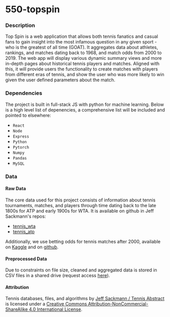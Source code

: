# 550-topspin
### Description
Top Spin is a web application that allows both tennis fanatics and casual fans to gain insight into the most infamous question in any given sport - who is the greatest of all time (GOAT). It aggregates data about athletes, rankings, and matches dating back to 1968, and match odds from 2000 to 2019. The web app will display various dynamic summary views and more in-depth pages about historical tennis players and matches. Aligned with this, it will provide users the functionality to create matches with players from different eras of tennis, and show the user who was more likely to win given the user defined parameters about the match.

### Dependencies
The project is built in full-stack JS with python for machine learning. Below is a high level list of depenencies, a comprehensive list will be included and pointed to elsewhere:
* `React`
* `Node`
* `Express`
* `Python`
* `Pytorch`
* `Numpy`
* `Pandas`
* `MySQL`


### Data
#### Raw Data
The core data used for this project consists of information about tennis tournaments, matches, and players through time dating back to the late 1800s for ATP and early 1900s for WTA. It is available on github in Jeff Sackmann's repos:
* [tennis_wta](https://github.com/JeffSackmann/tennis_wta) 
* [tennis_atp](https://github.com/JeffSackmann/tennis_atp) 

Additionally, we use betting odds for tennis matches after 2000, available on [Kaggle](https://www.kaggle.com/datasets/hakeem/atp-and-wta-tennis-data) and on [github](https://github.com/chief-r0cka/MLT).

#### Preprocessed Data
Due to constraints on file size, cleaned and aggregated data is stored in CSV files in a shared drive (request access [here](https://drive.google.com/drive/folders/14wodIUZZj7R28aX-mTczlzbZ5z_Nh_bw?usp=sharing)).

#### Attribution
Tennis databases, files, and algorithms by [Jeff Sackmann / Tennis Abstract](http://www.tennisabstract.com/) is licensed under a [Creative Commons Attribution-NonCommercial-ShareAlike 4.0 International License](http://creativecommons.org/licenses/by-nc-sa/4.0/).
